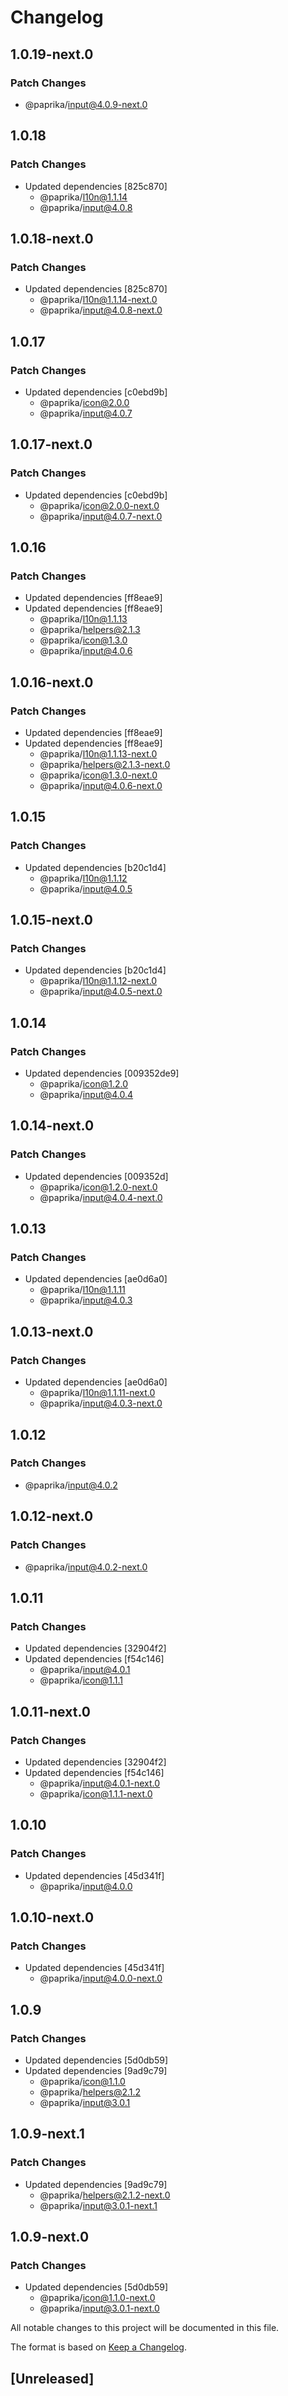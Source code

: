 # Changelog

## 1.0.19-next.0

### Patch Changes

- @paprika/input@4.0.9-next.0

## 1.0.18

### Patch Changes

- Updated dependencies [825c870]
  - @paprika/l10n@1.1.14
  - @paprika/input@4.0.8

## 1.0.18-next.0

### Patch Changes

- Updated dependencies [825c870]
  - @paprika/l10n@1.1.14-next.0
  - @paprika/input@4.0.8-next.0

## 1.0.17

### Patch Changes

- Updated dependencies [c0ebd9b]
  - @paprika/icon@2.0.0
  - @paprika/input@4.0.7

## 1.0.17-next.0

### Patch Changes

- Updated dependencies [c0ebd9b]
  - @paprika/icon@2.0.0-next.0
  - @paprika/input@4.0.7-next.0

## 1.0.16

### Patch Changes

- Updated dependencies [ff8eae9]
- Updated dependencies [ff8eae9]
  - @paprika/l10n@1.1.13
  - @paprika/helpers@2.1.3
  - @paprika/icon@1.3.0
  - @paprika/input@4.0.6

## 1.0.16-next.0

### Patch Changes

- Updated dependencies [ff8eae9]
- Updated dependencies [ff8eae9]
  - @paprika/l10n@1.1.13-next.0
  - @paprika/helpers@2.1.3-next.0
  - @paprika/icon@1.3.0-next.0
  - @paprika/input@4.0.6-next.0

## 1.0.15

### Patch Changes

- Updated dependencies [b20c1d4]
  - @paprika/l10n@1.1.12
  - @paprika/input@4.0.5

## 1.0.15-next.0

### Patch Changes

- Updated dependencies [b20c1d4]
  - @paprika/l10n@1.1.12-next.0
  - @paprika/input@4.0.5-next.0

## 1.0.14

### Patch Changes

- Updated dependencies [009352de9]
  - @paprika/icon@1.2.0
  - @paprika/input@4.0.4

## 1.0.14-next.0

### Patch Changes

- Updated dependencies [009352d]
  - @paprika/icon@1.2.0-next.0
  - @paprika/input@4.0.4-next.0

## 1.0.13

### Patch Changes

- Updated dependencies [ae0d6a0]
  - @paprika/l10n@1.1.11
  - @paprika/input@4.0.3

## 1.0.13-next.0

### Patch Changes

- Updated dependencies [ae0d6a0]
  - @paprika/l10n@1.1.11-next.0
  - @paprika/input@4.0.3-next.0

## 1.0.12

### Patch Changes

- @paprika/input@4.0.2

## 1.0.12-next.0

### Patch Changes

- @paprika/input@4.0.2-next.0

## 1.0.11

### Patch Changes

- Updated dependencies [32904f2]
- Updated dependencies [f54c146]
  - @paprika/input@4.0.1
  - @paprika/icon@1.1.1

## 1.0.11-next.0

### Patch Changes

- Updated dependencies [32904f2]
- Updated dependencies [f54c146]
  - @paprika/input@4.0.1-next.0
  - @paprika/icon@1.1.1-next.0

## 1.0.10

### Patch Changes

- Updated dependencies [45d341f]
  - @paprika/input@4.0.0

## 1.0.10-next.0

### Patch Changes

- Updated dependencies [45d341f]
  - @paprika/input@4.0.0-next.0

## 1.0.9

### Patch Changes

- Updated dependencies [5d0db59]
- Updated dependencies [9ad9c79]
  - @paprika/icon@1.1.0
  - @paprika/helpers@2.1.2
  - @paprika/input@3.0.1

## 1.0.9-next.1

### Patch Changes

- Updated dependencies [9ad9c79]
  - @paprika/helpers@2.1.2-next.0
  - @paprika/input@3.0.1-next.1

## 1.0.9-next.0

### Patch Changes

- Updated dependencies [5d0db59]
  - @paprika/icon@1.1.0-next.0
  - @paprika/input@3.0.1-next.0

All notable changes to this project will be documented in this file.

The format is based on [Keep a Changelog](https://keepachangelog.com/en/1.0.0/).

## [Unreleased]
